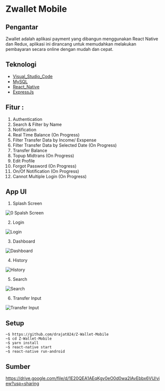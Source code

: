 # Zwallet Mobile

## Pengantar

Zwallet adalah aplikasi payment yang dibangun menggunakan React Native dan Redux, aplikasi ini dirancang untuk memudahkan melakukan pembayaran secara online dengan mudah dan cepat. 

## Teknologi

- [Visual_Studio_Code](https://code.visualstudio.com/)
- [MySQL](https://www.mysql.com/)
- [React_Native](https://reactnative.dev/)
- [ExpressJs](https://expressjs.com/)

## Fitur :

1. Authentication
2. Search & Filter by Name
3. Notification
4. Real Time Balance (On Progress)
5. Filter Transfer Data by Income/ Exspense
6. Filter Transfer Data by Selected Date (On Progress)
7. Transfer Balance
8. Topup Midtrans (On Progress)
9. Edit Profile
10. Forgot Password (On Progress)
11. On/Of Notification (On Progress)
12. Cannot Multiple Login (On Progress)

## App UI

1. Splash Screen 

![0  Spalsh Screen](https://user-images.githubusercontent.com/64979984/101771306-4d7b9580-3b1c-11eb-9ae8-77667ec3abb4.png)

2. Login

![Login](https://user-images.githubusercontent.com/64979984/102911879-40ad5900-44af-11eb-8f31-b5cd764966fb.jpg)

3. Dashboard

![Dashboard](https://user-images.githubusercontent.com/64979984/102912074-9550d400-44af-11eb-9643-ea8f6115589b.jpg)

4. History

![History](https://user-images.githubusercontent.com/64979984/102912191-af8ab200-44af-11eb-97c9-d12e48726ca6.jpg)

5. Search

![Search](https://user-images.githubusercontent.com/64979984/102912315-cd581700-44af-11eb-8589-90eecf9a1ba5.jpg)

6. Transfer Input

![Transfer Input](https://user-images.githubusercontent.com/64979984/102912426-f5477a80-44af-11eb-9afe-76714994e115.jpg)


## Setup
```
~$ https://github.com/drajat824/Z-Wallet-Mobile
~$ cd Z-Wallet-Mobile
~$ yarn install
~$ react-native start
~$ react-native run-android
```

## Sumber

https://drive.google.com/file/d/1E20QEA1AEqKgv0eO0d0wa2lAvEbbx6VU/view?usp=sharing

